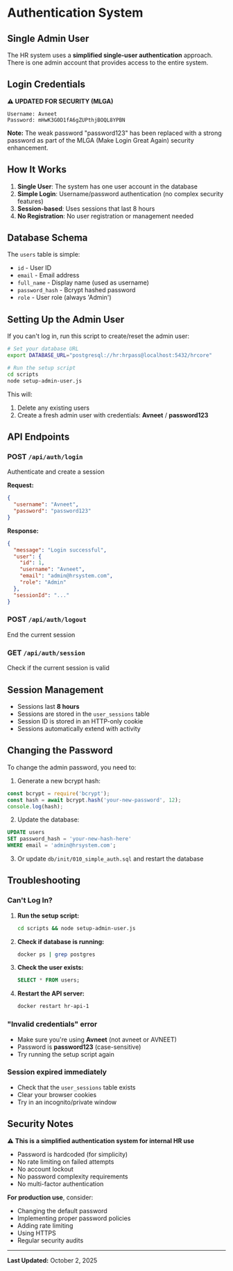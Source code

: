 # Authentication System

## Single Admin User

The HR system uses a **simplified single-user authentication** approach. There is one admin account that provides access to the entire system.

## Login Credentials

**⚠️ UPDATED FOR SECURITY (MLGA)**

```
Username: Avneet
Password: mHwK3G0D1fA6gZUPthjBOQL8YPBN
```

**Note:** The weak password "password123" has been replaced with a strong password as part of the MLGA (Make Login Great Again) security enhancement.

## How It Works

1. **Single User**: The system has one user account in the database
2. **Simple Login**: Username/password authentication (no complex security features)
3. **Session-based**: Uses sessions that last 8 hours
4. **No Registration**: No user registration or management needed

## Database Schema

The `users` table is simple:
- `id` - User ID
- `email` - Email address
- `full_name` - Display name (used as username)
- `password_hash` - Bcrypt hashed password
- `role` - User role (always 'Admin')

## Setting Up the Admin User

If you can't log in, run this script to create/reset the admin user:

```bash
# Set your database URL
export DATABASE_URL="postgresql://hr:hrpass@localhost:5432/hrcore"

# Run the setup script
cd scripts
node setup-admin-user.js
```

This will:
1. Delete any existing users
2. Create a fresh admin user with credentials: **Avneet** / **password123**

## API Endpoints

### POST `/api/auth/login`
Authenticate and create a session

**Request:**
```json
{
  "username": "Avneet",
  "password": "password123"
}
```

**Response:**
```json
{
  "message": "Login successful",
  "user": {
    "id": 1,
    "username": "Avneet",
    "email": "admin@hrsystem.com",
    "role": "Admin"
  },
  "sessionId": "..."
}
```

### POST `/api/auth/logout`
End the current session

### GET `/api/auth/session`
Check if the current session is valid

## Session Management

- Sessions last **8 hours**
- Sessions are stored in the `user_sessions` table
- Session ID is stored in an HTTP-only cookie
- Sessions automatically extend with activity

## Changing the Password

To change the admin password, you need to:

1. Generate a new bcrypt hash:
```javascript
const bcrypt = require('bcrypt');
const hash = await bcrypt.hash('your-new-password', 12);
console.log(hash);
```

2. Update the database:
```sql
UPDATE users 
SET password_hash = 'your-new-hash-here'
WHERE email = 'admin@hrsystem.com';
```

3. Or update `db/init/010_simple_auth.sql` and restart the database

## Troubleshooting

### Can't Log In?

1. **Run the setup script:**
   ```bash
   cd scripts && node setup-admin-user.js
   ```

2. **Check if database is running:**
   ```bash
   docker ps | grep postgres
   ```

3. **Check the user exists:**
   ```sql
   SELECT * FROM users;
   ```

4. **Restart the API server:**
   ```bash
   docker restart hr-api-1
   ```

### "Invalid credentials" error

- Make sure you're using **Avneet** (not avneet or AVNEET)
- Password is **password123** (case-sensitive)
- Try running the setup script again

### Session expired immediately

- Check that the `user_sessions` table exists
- Clear your browser cookies
- Try in an incognito/private window

## Security Notes

⚠️ **This is a simplified authentication system for internal HR use**

- Password is hardcoded (for simplicity)
- No rate limiting on failed attempts
- No account lockout
- No password complexity requirements
- No multi-factor authentication

**For production use**, consider:
- Changing the default password
- Implementing proper password policies
- Adding rate limiting
- Using HTTPS
- Regular security audits

---

**Last Updated:** October 2, 2025

